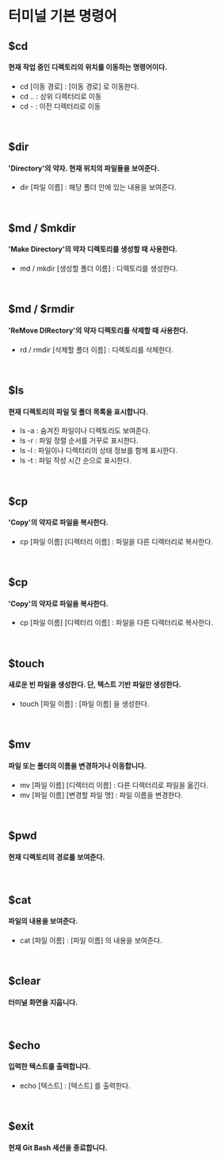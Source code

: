 # 터미널 기본 명령어

## $cd

#### **현재 작업 중인 디렉토리의 위치를 이동하는 명령어이다.**

- cd [이동 경로] : [이동 경로] 로 이동한다.
- cd .. : 상위 디렉터리로 이동
- cd - : 이전 디렉터리로 이동

<br/>

## $dir

#### **'Directory'의 약자. 현재 위치의 파일들을 보여준다.**

- dir [파일 이름] : 해당 폴더 안에 있는 내용을 보여준다.

<br/>

## $md / $mkdir

#### **'Make Directory'의 약자 디렉토리를 생성할 때 사용한다.**

- md / mkdir [생성할 폴더 이름] : 디렉토리를 생성한다.

<br/>

## $md / $rmdir

#### **'ReMove DIRectory'의 약자 디렉토리를 삭제할 때 사용한다.**

- rd / rmdir [삭제할 폴더 이름] : 디렉토리를 삭제한다.

<br/>

## $ls

#### **현재 디렉토리의 파일 및 폴더 목록을 표시합니다.**

- ls -a : 숨겨진 파일이나 디렉토리도 보여준다.
- ls -r : 파일 정렬 순서를 거꾸로 표시한다.
- ls -l : 파일이나 디렉터리의 상태 정보를 함께 표시한다.
- ls -t : 파일 작성 시간 순으로 표시한다.

<br/>

## $cp

#### **'Copy'의 약자로 파일을 복사한다.**

- cp [파일 이름] [디렉터리 이름] : 파일을 다른 디렉터리로 복사한다.

<br/>

## $cp

#### **'Copy'의 약자로 파일을 복사한다.**

- cp [파일 이름] [디렉터리 이름] : 파일을 다른 디렉터리로 복사한다.

<br/>

## $touch

#### **새로운 빈 파일을 생성한다. 단, 텍스트 기반 파일만 생성한다.**

- touch [파일 이름] : [파일 이름] 을 생성한다.

<br/>

## $mv

#### **파일 또는 폴더의 이름을 변경하거나 이동합니다.**

- mv [파일 이름] [디렉터리 이름] : 다른 디렉터리로 파일을 옮긴다.
- mv [파일 이름] [변경할 파일 명] : 파일 이름을 변경한다.

<br/>

## $pwd

#### **현재 디렉토리의 경로를 보여준다.**

<br/>

## $cat

#### **파일의 내용을 보여준다.**

- cat [파일 이름] : [파일 이름] 의 내용을 보여준다.

<br/>

## $clear

#### **터미널 화면을 지웁니다.**

<br />

## $echo

#### **입력한 텍스트를 출력합니다.**

- echo [텍스트] : [텍스트] 를 출력한다.

<br/>

## $exit

#### **현재 Git Bash 세션을 종료합니다.**
